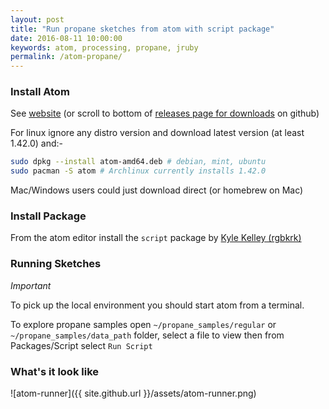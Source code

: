```yaml
---
layout: post
title: "Run propane sketches from atom with script package"
date: 2016-08-11 10:00:00
keywords: atom, processing, propane, jruby
permalink: /atom-propane/
---
```


### Install Atom ###

See [website][atom] (or scroll to bottom of [releases page for downloads][releases] on github)

For linux ignore any distro version and download latest version (at least 1.42.0) and:-

```bash
sudo dpkg --install atom-amd64.deb # debian, mint, ubuntu
sudo pacman -S atom # Archlinux currently installs 1.42.0
```

Mac/Windows users could just download direct (or homebrew on Mac)

### Install Package ###

From the atom editor install the `script` package by [Kyle Kelley (rgbkrk)][script]

### Running Sketches ###

_Important_

To pick up the local environment you should start atom from a terminal.


To explore propane samples open `~/propane_samples/regular` or `~/propane_samples/data_path` folder, select a file to view then from Packages/Script select `Run Script`

### What's it look like ###

![atom-runner]({{ site.github.url }}/assets/atom-runner.png)

[script]:https://atom.io/packages/script
[atom]:https://atom.io/
[releases]:https://github.com/atom/atom/releases/tag/
[jedit]:https://ruby-processing.github.io/JRubyArt/editors
[vim]:https://ruby-processing.github.io/JRubyArt/editors
